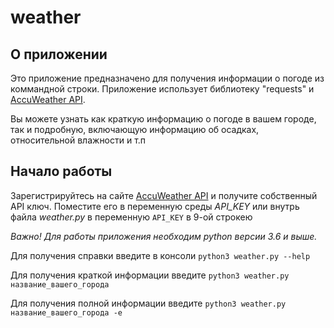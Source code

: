 # weather

## О приложении

Это приложение предназначено для получения информации о погоде из коммандной строки. 
Приложение использует библиотеку "requests" и [AccuWeather API](https://developer.accuweather.com/).

Вы можете узнать как краткую информацию о погоде в вашем городе, так и подробную, 
включающую информацию об осадках, относительной влажности и т.п

## Начало работы

Зарегистрируйтесь на сайте [AccuWeather API](https://developer.accuweather.com/) и получите собственный API ключ.
Поместите его в переменную среды _API_KEY_ или внутрь файла _weather.py_ в переменную ```API_KEY``` в 9-ой строкею

*Важно! Для работы приложения необходим _python_ версии 3.6 и выше.*

Для получения справки введите в консоли 
```python3 weather.py --help```

Для получения краткой информации введите
```python3 weather.py название_вашего_города```

Для получения полной информации введите
```python3 weather.py название_вашего_города -e```
